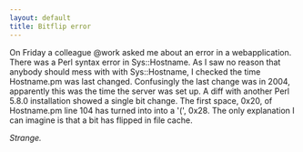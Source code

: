 ```yaml
---
layout: default
title: Bitflip error
---
```


<p>
On Friday a colleague @work asked me about an
error in a webapplication. There was a Perl syntax
error in Sys::Hostname. As I saw no reason that anybody should mess with with Sys::Hostname, I checked the time Hostname.pm was last changed.
Confusingly the last change was in 2004, apparently this was the time the server was set up.
A diff with another
Perl 5.8.0 installation showed a single bit change.
The first space, 0x20, of Hostname.pm line 104 has turned into into a '(', 0x28.
The only explanation I can imagine is that a bit has flipped in file cache.
</p><p>
<em>Strange.</em>
</p>
